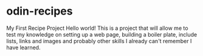# odin-recipes
My First Recipe Project
Hello world! This is a project that will allow me to test my knowledge on setting up a web page, building a boiler plate, include lists, links and images and probably other skills I already can't remember I have learned. 
